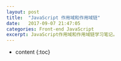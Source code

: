 ```yaml
---
layout: post
title:  "JavaScript 作用域和作用域链"
date:   2017-09-07 21:47:05
categories: Front-end JavaScript
excerpt: JavaScript作用域和作用域链学习笔记。
---
```


* content
{:toc}
